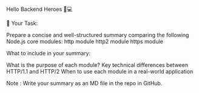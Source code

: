 Hello Backend Heroes 👋💻

📌 Your Task:

Prepare a concise and well-structured summary comparing the following Node.js core modules:
http module
http2 module
https module


What to include in your summary:

What is the purpose of each module?
Key technical differences between HTTP/1.1 and HTTP/2
When to use each module in a real-world application

Note : Write your summary as an MD file in the repo in GitHub.